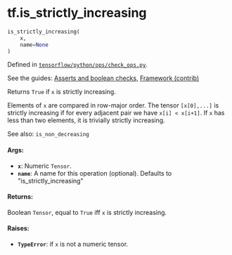 <div itemscope itemtype="http://developers.google.com/ReferenceObject">
<meta itemprop="name" content="tf.is_strictly_increasing" />
</div>

# tf.is_strictly_increasing

``` python
is_strictly_increasing(
    x,
    name=None
)
```



Defined in [`tensorflow/python/ops/check_ops.py`](https://www.tensorflow.org/code/tensorflow/python/ops/check_ops.py).

See the guides: [Asserts and boolean checks](../../../api_guides/python/check_ops.md), [Framework (contrib)](../../../api_guides/python/contrib.framework.md)

Returns `True` if `x` is strictly increasing.

Elements of `x` are compared in row-major order.  The tensor `[x[0],...]`
is strictly increasing if for every adjacent pair we have `x[i] < x[i+1]`.
If `x` has less than two elements, it is trivially strictly increasing.

See also:  `is_non_decreasing`

#### Args:

* <b>`x`</b>: Numeric `Tensor`.
* <b>`name`</b>: A name for this operation (optional).
    Defaults to "is_strictly_increasing"


#### Returns:

Boolean `Tensor`, equal to `True` iff `x` is strictly increasing.


#### Raises:

* <b>`TypeError`</b>: if `x` is not a numeric tensor.
